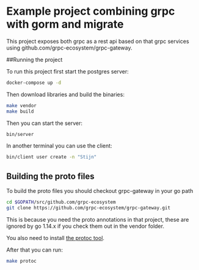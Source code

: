 # Example project combining grpc with gorm and migrate

This project exposes both grpc as a rest api based on that grpc services using github.com/grpc-ecosystem/grpc-gateway.


##Running the project

To run this project first start the postgres server:

```bash
docker-compose up -d
```

Then download libraries and build the binaries:

```bash
make vendor
make build
```

Then you can start the server:

```bash
bin/server
```

In another terminal you can use the client:

```bash
bin/client user create -n "Stijn"
```

## Building the proto files

To build the proto files you should checkout grpc-gateway in your go path

```bash
cd $GOPATH/src/github.com/grpc-ecosystem
git clone https://github.com/grpc-ecosystem/grpc-gateway.git
```
This is because you need the proto annotations in that project, these are ignored
by go 1.14.x if you check them out in the vendor folder.

You also need to install [the protoc tool](http://google.github.io/proto-lens/installing-protoc.html).

After that you can run:

```bash
make protoc
```